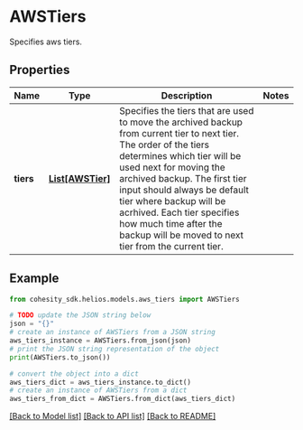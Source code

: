 # AWSTiers

Specifies aws tiers.

## Properties

Name | Type | Description | Notes
------------ | ------------- | ------------- | -------------
**tiers** | [**List[AWSTier]**](AWSTier.md) | Specifies the tiers that are used to move the archived backup from current tier to next tier. The order of the tiers determines which tier will be used next for moving the archived backup. The first tier input should always be default tier where backup will be acrhived. Each tier specifies how much time after the backup will be moved to next tier from the current tier. | 

## Example

```python
from cohesity_sdk.helios.models.aws_tiers import AWSTiers

# TODO update the JSON string below
json = "{}"
# create an instance of AWSTiers from a JSON string
aws_tiers_instance = AWSTiers.from_json(json)
# print the JSON string representation of the object
print(AWSTiers.to_json())

# convert the object into a dict
aws_tiers_dict = aws_tiers_instance.to_dict()
# create an instance of AWSTiers from a dict
aws_tiers_from_dict = AWSTiers.from_dict(aws_tiers_dict)
```
[[Back to Model list]](../README.md#documentation-for-models) [[Back to API list]](../README.md#documentation-for-api-endpoints) [[Back to README]](../README.md)


